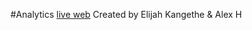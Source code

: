 #Analytics
[live web](https://elijahkangethe.github.io/IS117Analytics/)
Created by Elijah Kangethe & Alex H